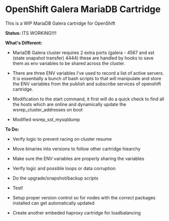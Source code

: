 # OpenShift Galera MariaDB Cartridge

This is a WIP MariaDB Galera cartridge for OpenShift

**Status:** ITS WORKING!!!!

**What's Different:**
- MariaDB Galera cluster requires 2 extra ports (galera - 4567 and sst (state snapshot transfer) 4444) these are handled by hooks to save them as env variables to be shared across the cluster.
- There are three ENV variables I've used to record a list of active servers. It is essentially a bunch of bash scripts to that will manipulate and store the ENV variables from the publish and subscribe services of openshift cartridge.

- Modification to the start command, it first will do a quick check to find all the hosts which are online and dynamically update the wsrep_cluster_addresses on boot
- Modified wsrep_sst_mysqldump

**To Do:**
- Verify logic to prevent racing on cluster resume
- Move binaries into versions to follow other cartridge hiearchy
- Make sure the ENV variables are properly sharing the variables
- Verify logic and possible loops or data corruption
- Do the upgrade/snapshot/backup scripts
- Test!

- Setup proper version control so for nodes with the correct packages installed can get automatically updated
- Create another embeded haproxy cartridge for loadbalancing

